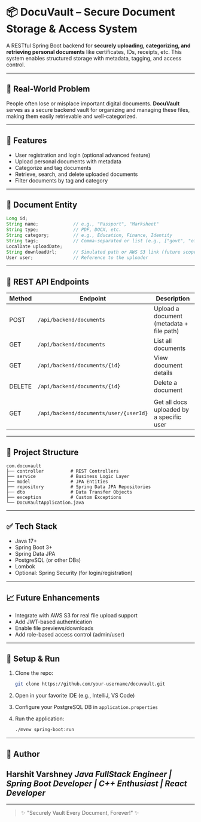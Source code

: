 # 📦 DocuVault – Secure Document Storage & Access System

A RESTful Spring Boot backend for **securely uploading, categorizing, and retrieving personal documents** like certificates, IDs, receipts, etc. This system enables structured storage with metadata, tagging, and access control.

---

## 🔐 Real-World Problem

People often lose or misplace important digital documents. **DocuVault** serves as a secure backend vault for organizing and managing these files, making them easily retrievable and well-categorized.

---

## 🚀 Features

* User registration and login (optional advanced feature)
* Upload personal documents with metadata
* Categorize and tag documents
* Retrieve, search, and delete uploaded documents
* Filter documents by tag and category

---

## 📄 Document Entity

```java
Long id;
String name;             // e.g., "Passport", "Marksheet"
String type;             // PDF, DOCX, etc.
String category;         // e.g., Education, Finance, Identity
String tags;             // Comma-separated or list (e.g., ["govt", "official"])
LocalDate uploadDate;
String downloadUrl;      // Simulated path or AWS S3 link (future scope)
User user;               // Reference to the uploader
```

---

## 🔧 REST API Endpoints

| Method | Endpoint                               | Description                              |
| ------ | -------------------------------------- | ---------------------------------------- |
| POST   | `/api/backend/documents`               | Upload a document (metadata + file path) |
| GET    | `/api/backend/documents`               | List all documents                       |
| GET    | `/api/backend/documents/{id}`          | View document details                    |
| DELETE | `/api/backend/documents/{id}`          | Delete a document                        |
|        |                                        |                                          |
| GET    | `/api/backend/documents/user/{userId}` | Get all docs uploaded by a specific user |

---

## 📁 Project Structure

```
com.docuvault
├── controller          # REST Controllers
├── service             # Business Logic Layer
├── model               # JPA Entities
├── repository          # Spring Data JPA Repositories
├── dto                 # Data Transfer Objects
├── exception           # Custom Exceptions
└── DocuVaultApplication.java
```

---

## ✅ Tech Stack

* Java 17+
* Spring Boot 3+
* Spring Data JPA
* PostgreSQL (or other DBs)
* Lombok
* Optional: Spring Security (for login/registration)

---

## 📈 Future Enhancements

* Integrate with AWS S3 for real file upload support
* Add JWT-based authentication
* Enable file previews/downloads
* Add role-based access control (admin/user)

---

## 🚧 Setup & Run

1. Clone the repo:

   ```bash
   git clone https://github.com/your-username/docuvault.git
   ```
2. Open in your favorite IDE (e.g., IntelliJ, VS Code)
3. Configure your PostgreSQL DB in `application.properties`
4. Run the application:

   ```bash
   ./mvnw spring-boot:run
   ```

---

## 🌟 Author

**Harshit Varshney**
*Java FullStack Engineer | Spring Boot Developer | C++ Enthusiast | React Developer*
---

---

> ✨ "Securely Vault Every Document, Forever!" ✨
